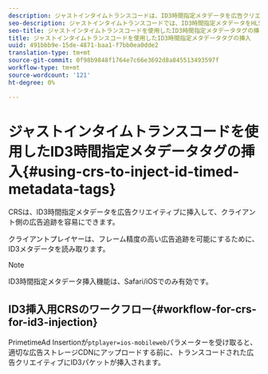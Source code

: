 ```yaml
---
description: ジャストインタイムトランスコードは、ID3時間指定メタデータを広告クリエイティブに挿入して、クライアント側の広告追跡を容易にできます。
seo-description: ジャストインタイムトランスコードでは、ID3時間指定メタデータをHLS形式の広告クリエイティブに挿入して、クライアント側の広告追跡を容易にできます。
seo-title: ジャストインタイムトランスコードを使用したID3時間指定メタデータタグの挿入
title: ジャストインタイムトランスコードを使用したID3時間指定メタデータタグの挿入
uuid: 491bbb9e-15de-4871-baa1-f7bb0ea0dde2
translation-type: tm+mt
source-git-commit: 0f98b9848f1764e7c66e3692d8a845513493597f
workflow-type: tm+mt
source-wordcount: '121'
ht-degree: 0%

---
```



# ジャストインタイムトランスコードを使用したID3時間指定メタデータタグの挿入{#using-crs-to-inject-id-timed-metadata-tags}

CRSは、ID3時間指定メタデータを広告クリエイティブに挿入して、クライアント側の広告追跡を容易にできます。

クライアントプレイヤーは、フレーム精度の高い広告追跡を可能にするために、ID3メタデータを読み取ります。

>[!NOTE]
>
>ID3時間指定メタデータ挿入機能は、Safari/iOSでのみ有効です。

## ID3挿入用CRSのワークフロー{#workflow-for-crs-for-id3-injection}

PrimetimeAd Insertionが`ptplayer=ios-mobileweb`パラメーターを受け取ると、適切な広告ストレージCDNにアップロードする前に、トランスコードされた広告クリエイティブにID3パケットが挿入されます。
